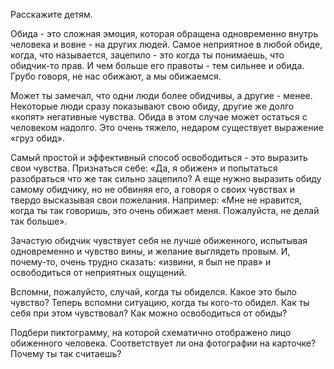 Расскажите детям.

Обида - это сложная эмоция, которая обращена
одновременно внутрь человека и вовне - на других людей.
Самое неприятное в любой обиде, когда, что называется,
зацепило - это когда ты понимаешь, что обидчик-то прав. И чем
больше его правоты - тем сильнее и обида. Грубо говоря,
не нас обижают, а мы обижаемся.

Может ты замечал, что одни люди более обидчивы,
а другие - менее. Некоторые люди сразу показывают свою
обиду, другие же долго «копят» негативные чувства. Обида в
этом случае может остаться с человеком надолго. Это очень
тяжело, недаром существует выражение «груз обид».

Самый простой и эффективный способ освободиться - это
выразить свои чувства. Признаться себе: «Да, я обижен»
и попытаться разобраться что же так сильно зацепило? А еще
нужно выразить обиду самому обидчику, но не обвиняя его,
а говоря о своих чувствах и твердо высказывая свои пожелания.
Например: «Мне не нравится, когда ты так говоришь, это очень
обижает меня. Пожалуйста, не делай так больше».

Зачастую обидчик чувствует себя не лучше обиженного,
испытывая одновременно и чувство вины, и желание выглядеть
провым. И, почему-то, очень трудно сказать: «извини, я был
не прав» и освободиться от неприятных ощущений.

Вспомни, пожалуйсто, случай, когда ты обиделся. Какое
это было чувство? Теперь вспомни ситуацию, когда ты кого-то
обидел. Как ты себя при этом чувствовал? Как можно
освободиться от обиды?

Подбери пиктограмму, на которой схематично
отображено лицо обиженного человека. Соответствует ли она
фотографии на карточке? Почему ты так считаешь?
